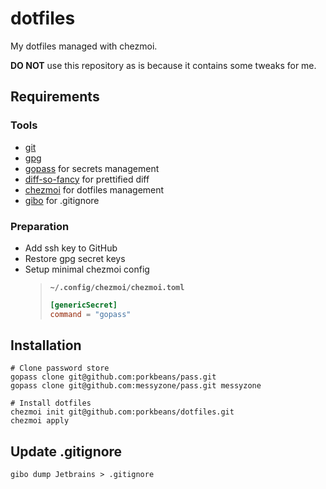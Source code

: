 # dotfiles
My dotfiles managed with chezmoi.

**DO NOT** use this repository as is because it contains some tweaks for me.  

## Requirements

### Tools
- [git](https://git-scm.com/downloads)
- [gpg](https://gnupg.org/download/)
- [gopass](https://github.com/gopasspw/gopass) for secrets management
- [diff-so-fancy](https://github.com/so-fancy/diff-so-fancy) for prettified diff
- [chezmoi](https://github.com/twpayne/chezmoi) for dotfiles management
- [gibo](https://github.com/simonwhitaker/gibo) for .gitignore

### Preparation

- Add ssh key to GitHub
- Restore gpg secret keys
- Setup minimal chezmoi config
    > **`~/.config/chezmoi/chezmoi.toml`**
    > ```toml
    > [genericSecret]
    > command = "gopass"
    > ```

## Installation
```shell script
# Clone password store
gopass clone git@github.com:porkbeans/pass.git
gopass clone git@github.com:messyzone/pass.git messyzone

# Install dotfiles
chezmoi init git@github.com:porkbeans/dotfiles.git
chezmoi apply
```

## Update .gitignore
```shell script
gibo dump Jetbrains > .gitignore
```
